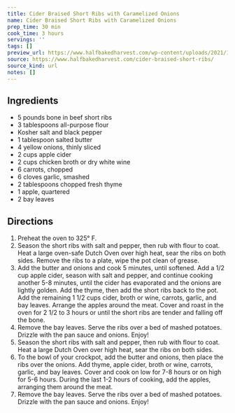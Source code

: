 ```yaml
---
title: Cider Braised Short Ribs with Caramelized Onions
name: Cider Braised Short Ribs with Caramelized Onions
prep_time: 30 min
cook_time: 3 hours
servings: ''
tags: []
preview_url: https://www.halfbakedharvest.com/wp-content/uploads/2021/10/Cider-Braised-Short-Ribs-with-Caramelized-Onions-7.jpg
source: https://www.halfbakedharvest.com/cider-braised-short-ribs/
source_kind: url
notes: []
---
```


## Ingredients
- 5 pounds bone in beef short ribs
- 3 tablespoons all-purpose flour
- Kosher salt and black pepper
- 1 tablespoon salted butter
- 4  yellow onions, thinly sliced
- 2 cups apple cider
- 2 cups chicken broth or dry white wine
- 6  carrots, chopped
- 6 cloves garlic, smashed
- 2 tablespoons chopped fresh thyme
- 1  apple, quartered
- 2  bay leaves


## Directions
1. Preheat the oven to 325° F.
2. Season the short ribs with salt and pepper, then rub with flour to coat. Heat a large oven-safe Dutch Oven over high heat, sear the ribs on both sides. Remove the ribs to a plate, wipe the pot clean of grease.
3. Add the butter and onions and cook 5 minutes, until softened. Add a 1/2 cup apple cider, season with salt and pepper, and continue cooking another 5-8 minutes, until the cider has evaporated and the onions are lightly golden. Add the thyme, then add the short ribs back to the pot. Add the remaining 1 1/2 cups cider, broth or wine, carrots, garlic, and bay leaves. Arrange the apples around the meat. Cover and roast in the oven for 2 1/2 to 3 hours or until the short ribs are tender and falling off the bone.
4. Remove the bay leaves. Serve the ribs over a bed of mashed potatoes. Drizzle with the pan sauce and onions. Enjoy!
5. Season the short ribs with salt and pepper, then rub with flour to coat. Heat a large Dutch Oven over high heat, sear the ribs on both sides.
6. To the bowl of your crockpot, add the butter and onions, then place the ribs over the onions. Add thyme, apple cider, broth or wine, carrots, garlic, and bay leaves. Cover and cook on low for 7-8 hours or on high for 5-6 hours. During the last 1-2 hours of cooking, add the apples, arranging them around the meat.
7. Remove the bay leaves. Serve the ribs over a bed of mashed potatoes. Drizzle with the pan sauce and onions. Enjoy!

